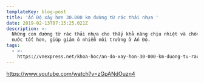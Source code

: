 ```yaml
---
templateKey: blog-post
title: 'Ấn Độ xây hơn 30.000 km đường từ rác thải nhựa '
date: 2019-02-13T07:15:25.021Z
description: >-
  Những con đường từ rác thải nhựa cho thấy khả năng chịu nhiệt và chống thấm
  nước tốt hơn, giúp giảm ô nhiễm môi trường ở Ấn Độ.
tags:
  - >-
    https://vnexpress.net/khoa-hoc/an-do-xay-hon-30-000-km-duong-tu-rac-thai-nhua-3834817.html
---
```

<https://www.youtube.com/watch?v=zGpANdOuzn4>
